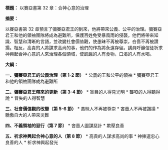 **標題：** 以賽亞書第 32 章：合神心意的治理

**摘要：**

以賽亞書第 32 章預言了彌賽亞君王的到來，他將帶來公義、公平的治理。彌賽亞君王和他的領袖團隊將成為避難所，保護百姓免受暴風雨的侵襲。他們將帶來知識、智慧和清晰的言語，並改變社會價值觀，使愚昧不再被尊崇，吝嗇不再被讚揚。相反，高貴的人將謀求高尚的事，他們的作為將永遠存留。講員呼籲信徒祈求神興起合神心意的人來治理各個領域，使飢餓的人有食物，口渴的人有水喝。

**大綱：**

**一、彌賽亞君王的公義治理（第 1-2 節）**
    * 公義的王和公平的領袖
    * 彌賽亞君王和他的領袖團隊成為避難所

**二、彌賽亞君王帶來的更新（第 3-4 節）**
    * 盲目的人得見光明
    * 聾啞的人得聽得說
    * 冒失的人得智慧

**三、社會價值觀的改變（第 5-6 節）**
    * 愚昧人不再被尊崇
    * 吝嗇人不再被讚揚
    * 驕傲自大的人帶來災難

**四、不義領袖的惡行（第 7 節）**
    * 吝嗇人圖謀惡計
    * 欺壓良善

**五、祈求神興起合神心意的人（第 8 節）**
    * 高貴的人謀求高尚的事
    * 神揀選忠心良善的人
    * 祈求神興起發光